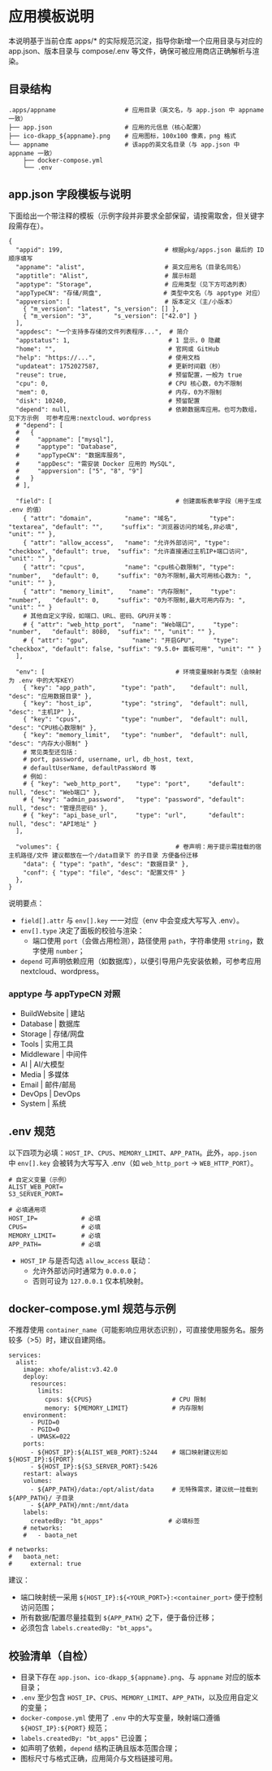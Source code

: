 # 应用模板说明

本说明基于当前仓库 apps/* 的实际规范沉淀，指导你新增一个应用目录与对应的 app.json、版本目录与 compose/.env 等文件，确保可被应用商店正确解析与渲染。

## 目录结构
```
.apps/appname                   # 应用目录（英文名，与 app.json 中 appname 一致）
├── app.json                    # 应用的元信息（核心配置）
├── ico-dkapp_${appname}.png    # 应用图标，100x100 像素，png 格式
└── appname                     # 该app的英文名目录（与 app.json 中 appname 一致）
    ├── docker-compose.yml
    └── .env
```

## app.json 字段模板与说明
下面给出一个带注释的模板（示例字段并非要求全部保留，请按需取舍，但关键字段需存在）。
```
{
  "appid": 199,                            # 根据pkg/apps.json 最后的 ID 顺序填写
  "appname": "alist",                      # 英文应用名（目录名同名）
  "apptitle": "Alist",                     # 展示标题
  "apptype": "Storage",                    # 应用类型（见下方可选列表）
  "appTypeCN": "存储/网盘",                 # 类型中文名（与 apptype 对应）
  "appversion": [                          # 版本定义（主/小版本）
    { "m_version": "latest", "s_version": [] },
    { "m_version": "3",      "s_version": ["42.0"] }
  ],
  "appdesc": "一个支持多存储的文件列表程序...",  # 简介
  "appstatus": 1,                           # 1 显示，0 隐藏
  "home": "",                               # 官网或 GitHub
  "help": "https://...",                    # 使用文档
  "updateat": 1752027587,                   # 更新时间戳（秒）
  "reuse": true,                            # 预留配置，一般为 true
  "cpu": 0,                                 # CPU 核心数，0为不限制
  "mem": 0,                                 # 内存，0为不限制
  "disk": 10240,                            # 预留配置
  "depend": null,                           # 依赖数据库应用。也可为数组，见下方示例  可参考应用:nextcloud、wordpress
  # "depend": [
  #   {
  #     "appname": ["mysql"],
  #     "apptype": "Database",
  #     "appTypeCN": "数据库服务",
  #     "appDesc": "需安装 Docker 应用的 MySQL",
  #     "appversion": ["5", "8", "9"]
  #   }
  # ],

  "field": [                                  # 创建面板表单字段（用于生成 .env 的值）
    { "attr": "domain",         "name": "域名",         "type": "textarea", "default": "",     "suffix": "浏览器访问的域名,非必填", "unit": "" },
    { "attr": "allow_access",   "name": "允许外部访问", "type": "checkbox", "default": true,  "suffix": "允许直接通过主机IP+端口访问",      "unit": "" },
    { "attr": "cpus",           "name": "cpu核心数限制", "type": "number",   "default": 0,     "suffix": "0为不限制,最大可用核心数为: ", "unit": "" },
    { "attr": "memory_limit",    "name": "内存限制",     "type": "number",   "default": 0,     "suffix": "0为不限制,最大可用内存为: ",   "unit": "" }
    # 其他自定义字段，如端口、URL、密码、GPU开关等：
    # { "attr": "web_http_port",  "name": "Web端口",     "type": "number",   "default": 8080,  "suffix": "", "unit": "" },
    # { "attr": "gpu",            "name": "开启GPU",     "type": "checkbox", "default": false, "suffix": "9.5.0+ 面板可用", "unit": "" }
  ],

  "env": [                                    # 环境变量映射与类型（会映射为 .env 中的大写KEY）
    { "key": "app_path",       "type": "path",    "default": null, "desc": "应用数据目录" },
    { "key": "host_ip",        "type": "string",  "default": null, "desc": "主机IP" },
    { "key": "cpus",           "type": "number",  "default": null, "desc": "CPU核心数限制" },
    { "key": "memory_limit",   "type": "number",  "default": null, "desc": "内存大小限制" }
    # 常见类型还包括：
    # port, password, username, url, db_host, text,
    # defaultUserName, defaultPassWord 等
    # 例如：
    # { "key": "web_http_port",    "type": "port",     "default": null, "desc": "Web端口" },
    # { "key": "admin_password",   "type": "password", "default": null, "desc": "管理员密码" },
    # { "key": "api_base_url",     "type": "url",      "default": null, "desc": "API地址" }
  ],

  "volumes": {                                # 卷声明：用于提示需挂载的宿主机路径/文件 建议都放在一个/data目录下 的子目录 方便备份迁移
    "data": { "type": "path", "desc": "数据目录" },
    "conf": { "type": "file", "desc": "配置文件" }
  },
}
```

说明要点：
- `field[].attr` 与 `env[].key` 一一对应（env 中会变成大写写入 .env）。
- `env[].type` 决定了面板的校验与渲染：
  - 端口使用 `port`（会做占用检测），路径使用 `path`，字符串使用 `string`，数字使用 `number`；
- `depend` 可声明依赖应用（如数据库），以便引导用户先安装依赖，可参考应用 nextcloud、wordpress。

### apptype 与 appTypeCN 对照
- BuildWebsite | 建站
- Database     | 数据库
- Storage      | 存储/网盘
- Tools        | 实用工具
- Middleware   | 中间件
- AI           | AI/大模型
- Media        | 多媒体
- Email        | 邮件/邮局
- DevOps       | DevOps
- System       | 系统

## .env 规范
以下四项为必填：`HOST_IP`、`CPUS`、`MEMORY_LIMIT`、`APP_PATH`。此外，`app.json` 中 `env[].key` 会被转为大写写入 .env（如 `web_http_port` → `WEB_HTTP_PORT`）。
```
# 自定义变量（示例）
ALIST_WEB_PORT=
S3_SERVER_PORT=

# 必填通用项
HOST_IP=            # 必填
CPUS=               # 必填
MEMORY_LIMIT=       # 必填
APP_PATH=           # 必填
```
- `HOST_IP` 与是否勾选 `allow_access` 联动：
  - 允许外部访问时通常为 `0.0.0.0`；
  - 否则可设为 `127.0.0.1` 仅本机映射。

## docker-compose.yml 规范与示例
不推荐使用 `container_name`（可能影响应用状态识别），可直接使用服务名。服务较多（>5）时，建议自建网络。

```
services:
  alist:
    image: xhofe/alist:v3.42.0
    deploy:
      resources:
        limits:
          cpus: ${CPUS}                      # CPU 限制
          memory: ${MEMORY_LIMIT}            # 内存限制
    environment:
      - PUID=0
      - PGID=0
      - UMASK=022
    ports:
      - ${HOST_IP}:${ALIST_WEB_PORT}:5244    # 端口映射建议形如 ${HOST_IP}:${PORT}
      - ${HOST_IP}:${S3_SERVER_PORT}:5426
    restart: always
    volumes:
      - ${APP_PATH}/data:/opt/alist/data     # 无特殊需求，建议统一挂载到 ${APP_PATH}/ 子目录
      - ${APP_PATH}/mnt:/mnt/data
    labels:
      createdBy: "bt_apps"                  # 必填标签
    # networks:
    #   - baota_net

# networks:
#   baota_net:
#     external: true
```

建议：
- 端口映射统一采用 `${HOST_IP}:${<YOUR_PORT>}:<container_port>` 便于控制访问范围；
- 所有数据/配置尽量挂载到 `${APP_PATH}` 之下，便于备份迁移；
- 必须包含 `labels.createdBy: "bt_apps"`。

## 校验清单（自检）
- 目录下存在 `app.json`、`ico-dkapp_${appname}.png`、与 `appname` 对应的版本目录；
- `.env` 至少包含 `HOST_IP`、`CPUS`、`MEMORY_LIMIT`、`APP_PATH`，以及应用自定义的变量；
- `docker-compose.yml` 使用了 `.env` 中的大写变量，映射端口遵循 `${HOST_IP}:${PORT}` 规范；
- `labels.createdBy: "bt_apps"` 已设置；
- 如声明了依赖，`depend` 结构正确且版本范围合理；
- 图标尺寸与格式正确，应用简介与文档链接可用。
